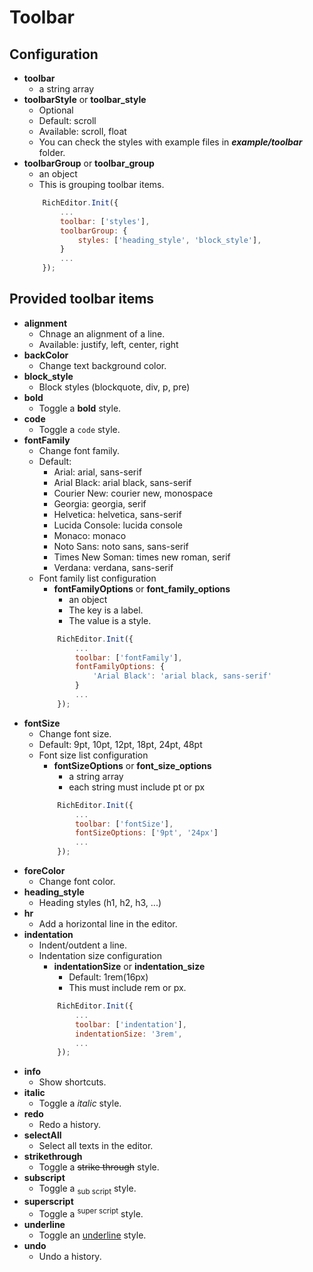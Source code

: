 # Toolbar
## Configuration
- **toolbar**
	- a string array
- **toolbarStyle** or **toolbar_style**
	- Optional
	- Default: scroll
	- Available: scroll, float
	- You can check the styles with example files in ***example/toolbar*** folder.
- **toolbarGroup** or **toolbar_group**
	- an object
	- This is grouping toolbar items.
	```javascript
		RichEditor.Init({
			...
			toolbar: ['styles'],
			toolbarGroup: {
				styles: ['heading_style', 'block_style'],
			}
			...
		});
	```

## Provided toolbar items
- **alignment**
	- Chnage an alignment of a line.
	- Available: justify, left, center, right
- **backColor**
	- Change text background color.
- **block_style**
	- Block styles (blockquote, div, p, pre)
- **bold**
	- Toggle a **bold** style.
- **code**
	- Toggle a <code>code</code> style.
- **fontFamily**
	- Change font family.
	- Default: 
		- Arial: arial, sans-serif
		- Arial Black: arial black, sans-serif
		- Courier New: courier new, monospace
		- Georgia: georgia, serif
		- Helvetica: helvetica, sans-serif
		- Lucida Console: lucida console
		- Monaco: monaco
		- Noto Sans: noto sans, sans-serif
		- Times New Soman: times new roman, serif
		- Verdana: verdana, sans-serif
	- Font family list configuration
		- **fontFamilyOptions** or **font_family_options**
			- an object
			- The key is a label.
			- The value is a style.
		```javascript
			RichEditor.Init({
				...
				toolbar: ['fontFamily'],
				fontFamilyOptions: {
					'Arial Black': 'arial black, sans-serif'
				}
				...
			});
		```
- **fontSize**
	- Change font size.
	- Default: 9pt, 10pt, 12pt, 18pt, 24pt, 48pt
	- Font size list configuration
		- **fontSizeOptions** or **font_size_options**
			- a string array
			- each string must include pt or px
		```javascript
			RichEditor.Init({
				...
				toolbar: ['fontSize'],
				fontSizeOptions: ['9pt', '24px']
				...
			});
		```
- **foreColor**
	- Change font color.
- **heading_style**
	- Heading styles (h1, h2, h3, ...)
- **hr**
	- Add a horizontal line in the editor.
- **indentation**
	- Indent/outdent a line.
	- Indentation size configuration
		- **indentationSize** or **indentation_size**
			- Default: 1rem(16px)
			- This must include rem or px.
		```javascript
			RichEditor.Init({
				...
				toolbar: ['indentation'],
				indentationSize: '3rem',
				...
			});
		```
- **info**
	- Show shortcuts.
- **italic**
	- Toggle a *italic* style.
- **redo**
	- Redo a history.
- **selectAll**
	- Select all texts in the editor.
- **strikethrough**
	- Toggle a <s>strike through</s> style.
- **subscript**
	- Toggle a <sub>sub script</sub> style.
- **superscript**
	- Toggle a <sup>super script</sup> style.
- **underline**
	- Toggle an <u>underline</u> style.
- **undo**
	- Undo a history.